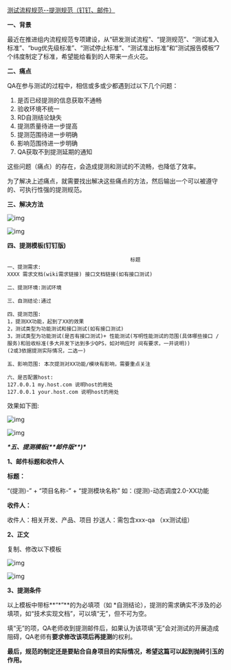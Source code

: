 [测试流程规范--提测规范（钉钉、邮件）](https://www.cnblogs.com/ailiailan/p/13427335.html)

**一、背景**

最近在推进组内流程规范专项建设，从“研发测试流程”、“提测规范”、“测试准入标准”、“bug优先级标准”、“测试停止标准”、“测试准出标准”和“测试报告模板”7个纬度制定了标准，希望能给看到的人带来一点火花。

**二、痛点**

QA在参与测试的过程中，相信或多或少都遇到过以下几个问题：

1. 是否已经提测的信息获取不通畅
2. 验收环境不统一
3. RD自测结论缺失
4. 提测质量待进一步提高
5. 提测范围待进一步明确
6. 影响范围待进一步明确
7. QA获取不到提测延期的通知

这些问题（痛点）的存在，会造成提测和测试的不流畅，也降低了效率。

为了解决上述痛点，就需要找出解决这些痛点的方法，然后输出一个可以被遵守的、可执行性强的提测规范。

**三、解决方法**

![img](https://img2020.cnblogs.com/blog/907091/202008/907091-20200803170123799-1236633715.png)

![img](https://img2020.cnblogs.com/blog/907091/202008/907091-20200803170257927-634519029.png)

**四、提测模板(钉钉版)**

```
                                        标题 
一、提测需求:
XXXX 需求文档(wiki需求链接) 接口文档链接(如有接口测试) 

二、提测环境:测试环境

三、自测结论:通过

四、提测范围:
1，提测XX功能，起到了XX的效果
2，测试类型为功能测试和接口测试(如有接口测试)
3，测试类型为功能测试(是否有接口测试)+ 性能测试(写明性能测试的范围(具体哪些接口 / 服务)和验收标准(多大并发下达到多少QPS，如对响应时 间有要求，一并说明))
(2或3依据提测实际情况，二选一) 

五、影响范围: 本次提测对XX功能/模块有影响，需要重点关注 

六、是否配置host:
127.0.0.1 my.host.com 说明host的用处 
127.0.0.1 your.host.com 说明host的用处                        
```

效果如下图: 

![img](https://img2020.cnblogs.com/blog/907091/202008/907091-20200803170824697-1678411664.png)

![img](https://img2020.cnblogs.com/blog/907091/202008/907091-20200803170955811-28035345.png)

***\*五、提测模板(\*\*邮件版\*\*)\****

**1、邮件标题和收件人**

**标题：**

“(提测)-” + “项目名称-” + “提测模块名称” 如：(提测)-动态调度2.0-XX功能

**收件人：**

收件人：相关开发、产品、项目   抄送人：需包含xxx-qa （xx测试组）

**2、正文**

复制、修改以下模板

![img](https://img2020.cnblogs.com/blog/907091/202011/907091-20201102163033319-1467655143.png)

![img](https://img2020.cnblogs.com/blog/907091/202011/907091-20201102163110521-868257417.png)

**3、提测条件**

以上模板中带标**“\*”**的为必填项（如 *自测结论），提测的需求确实不涉及的必填项，如“技术实现文档”，可以填“无”，但不可为空。

填“无”的项，QA老师收到提测邮件后，如果认为该项填“无”会对测试的开展造成阻碍，QA老师有**要求修改该项后再提测**的权利。

**最后，规范的制定还是要贴合自身项目的实际情况，希望这篇可以起到抛砖引玉的作用。**